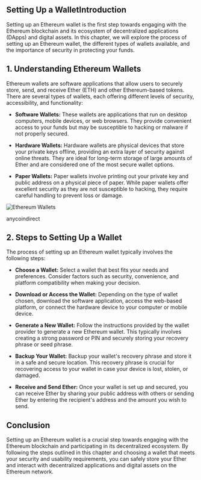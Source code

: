 ## Setting Up a WalletIntroduction

Setting up an Ethereum wallet is the first step towards engaging with the Ethereum blockchain and its ecosystem of decentralized applications (DApps) and digital assets. In this chapter, we will explore the process of setting up an Ethereum wallet, the different types of wallets available, and the importance of security in protecting your funds.

## 1. Understanding Ethereum Wallets

Ethereum wallets are software applications that allow users to securely store, send, and receive Ether (ETH) and other Ethereum-based tokens. There are several types of wallets, each offering different levels of security, accessibility, and functionality:

- **Software Wallets:** These wallets are applications that run on desktop computers, mobile devices, or web browsers. They provide convenient access to your funds but may be susceptible to hacking or malware if not properly secured.

- **Hardware Wallets:** Hardware wallets are physical devices that store your private keys offline, providing an extra layer of security against online threats. They are ideal for long-term storage of large amounts of Ether and are considered one of the most secure wallet options.

- **Paper Wallets:** Paper wallets involve printing out your private key and public address on a physical piece of paper. While paper wallets offer excellent security as they are not susceptible to hacking, they require careful handling to prevent loss or damage.

![Ethereum Wallets](https://media.anycoindirect.eu/mkt/guides/wallets-blockexplorers/wallet-infographic-en.jpg)

<span class="pic-credit">anycoindirect</span>

## 2. Steps to Setting Up a Wallet

The process of setting up an Ethereum wallet typically involves the following steps:

- **Choose a Wallet:** Select a wallet that best fits your needs and preferences. Consider factors such as security, convenience, and platform compatibility when making your decision.

- **Download or Access the Wallet:** Depending on the type of wallet chosen, download the software application, access the web-based platform, or connect the hardware device to your computer or mobile device.

- **Generate a New Wallet:** Follow the instructions provided by the wallet provider to generate a new Ethereum wallet. This typically involves creating a strong password or PIN and securely storing your recovery phrase or seed phrase.

- **Backup Your Wallet:** Backup your wallet's recovery phrase and store it in a safe and secure location. This recovery phrase is crucial for recovering access to your wallet in case your device is lost, stolen, or damaged.

- **Receive and Send Ether:** Once your wallet is set up and secured, you can receive Ether by sharing your public address with others or sending Ether by entering the recipient's address and the amount you wish to send.

<!-- ## 3. Diagram: Setting Up a Wallet

[Insert Diagram Here]

This diagram illustrates the process of setting up an Ethereum wallet, including choosing a wallet type, downloading or accessing the wallet, generating a new wallet, backing up the recovery phrase, and sending and receiving Ether. -->

## Conclusion

Setting up an Ethereum wallet is a crucial step towards engaging with the Ethereum blockchain and participating in its decentralized ecosystem. By following the steps outlined in this chapter and choosing a wallet that meets your security and usability requirements, you can safely store your Ether and interact with decentralized applications and digital assets on the Ethereum network.
